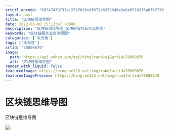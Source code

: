 ```yaml
---
arturl_encode: "68747470733a:2f2f626c6f672e6373646e2e6e65742f6a6f6f736f6e6d616f:2f61727469636c652f64657461696c732f3738383030383730"
layout: post
title: "区块链思维导图"
date: 2022-03-08 15:12:47 +0800
description: "区块链思维导图_区块链服务业务流程图"
keywords: "区块链服务业务流程图"
categories: ['未分类']
tags: ['无标签']
artid: "78800870"
image:
  path: https://api.vvhan.com/api/bing?rand=sj&artid=78800870
  alt: "区块链思维导图"
render_with_liquid: false
featuredImage: https://bing.ee123.net/img/rand?artid=78800870
featuredImagePreview: https://bing.ee123.net/img/rand?artid=78800870
---
```


# 区块链思维导图

区块链思维导图

![](https://img-blog.csdn.net/20171214113521029?watermark/2/text/aHR0cDovL2Jsb2cuY3Nkbi5uZXQvam9vc29ubWFv/font/5a6L5L2T/fontsize/400/fill/I0JBQkFCMA==/dissolve/70/gravity/Center)